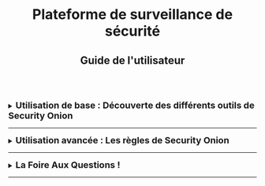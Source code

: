 <div align="center"><h1>Plateforme de surveillance de sécurité</h1></div>
<div align="center"><h2>Guide de l'utilisateur</h2></div>
<br>
<br>
<br>

<details>
<summary><strong><font size="+1">Utilisation de base : Découverte des différents outils de Security Onion</font></strong></summary>
<br>
Danse ce chapitre, nous vous parlerons de différents outils vous permettant une meilleur utilisation de SecurityOnion.
<br>
   
Pour rappel, Security Onion est un ensemble d'outils de surveillance et de détection avec une suite d'action qui s'enchaîne et se complète.<br>
1. La surveillance du réseau avec l'outil **[Kibana](https://docs.securityonion.net/en/2.4/kibana.html)** et qui, en complément de Security Onion, permet de surveiller le réseau.
   > Connectez-vous à **Kibana** en utilisant le même nom d'utilisateur et le même mot de passe que ceux que vous utilisez pour Security Onion.  
<div align="center"><img src="https://raw.githubusercontent.com/WildCodeSchool/TSSR-BDX-0924-P1-G3/refs/heads/main/Images/config-item-kibana.webp" width="75%"/></div>

2. La détection d'intrusion avec les outils **[Snort](https://www.snort.org/) / [Suricata](https://docs.securityonion.net/en/2.4/suricata.html) / [ElastAlert2](https://docs.securityonion.net/en/2.4/elastalert.html#elastalert) / [Strelka](https://docs.securityonion.net/en/2.4/strelka.html#strelka)** 
   > Ces outils sont des IDS, *Système de détection intrusion*, c'est un mécanisme déstiné à repérer des activités anormales ou suspectes sur la cible analysée (un réseau ou un hôte).
   > Pour **Snort**, ci-joint une [documentation](https://snort-org-site.s3.amazonaws.com/production/document_files/files/000/003/977/original/Snort_3_GA_on_CentOS_8_Stream.pdf?X-Amz-Algorithm=AWS4-HMAC-SHA256&X-Amz-Credential=AKIAU7AK5ITMMOXGB2W5%2F20241017%2Fus-east-1%2Fs3%2Faws4_request&X-Amz-Date=20241017T083802Z&X-Amz-Expires=172800&X-Amz-SignedHeaders=host&X-Amz-Signature=3df2f6787807c8e1dfd9864c51bfaeaf771bddc5e5c2eb4f6c7f20564f2a76fb) concernant son installation.
<div align="center"><img src="https://raw.githubusercontent.com/WildCodeSchool/TSSR-BDX-0924-P1-G3/refs/heads/main/Images/config-item-suricata.webp" width="75%"/></div>

3. L'Analyse du réseau avec **[Zeek](https://docs.securityonion.net/en/2.4/zeek.html)** *(anciennement Bro)*
   > Il s'agit d'un dispositif d'analyse réseau qui collecte et sauvegarde des données détaillées concernant le trafic réseau, permettant ainsi une vue d'ensemble pour des analyses approfondies des activités. **Zeek** signale à la fois la perte de paquets et la perte de capture.
<div align="center"><img src="https://raw.githubusercontent.com/WildCodeSchool/TSSR-BDX-0924-P1-G3/refs/heads/main/Images/config-item-zeek.webp" width="75%"/></div>

4. La gestion de la réponse à l'incident à travers **[Cases](https://docs.securityonion.net/en/2.4/cases.html)**.
   > Cet outils permet de faire remonter les journaux des **Alerts**, **Dashboards**, **Hunt** de votre console, puis d'affecter des anlaystes, d'ajouter des commentaires et des pièces jointes, et de suivre les observables. Ci-joint une [vidéo](https://www.youtube.com/watch?v=y_kr_hrtqVc&feature=youtu.be&themeRefresh=1) sur la plateforme YouTube pour une introduction à **Cases**.
<div align="center"><img src="https://raw.githubusercontent.com/WildCodeSchool/TSSR-BDX-0924-P1-G3/refs/heads/main/Images/57_0_cases.webp" width="75%"/></div>

5. L'analyse post-incident avec **[NetworkMiner](https://docs.securityonion.net/en/2.4/networkminer.html)** et **[CyberChef](https://docs.securityonion.net/en/2.4/cyberchef.html)**..  
   > Ces deux outils permettent de renforcer les défenses et et prévenur de futures attaques.
<div align="center"><h3>CyberChef</h3></div>
<div align="center"><img src="https://raw.githubusercontent.com/WildCodeSchool/TSSR-BDX-0924-P1-G3/refs/heads/main/Images/68_cyberchef.webp" width="75%"/></div>

</details>

<HR>

<details>
<summary><strong><font size="+1">Utilisation avancée : Les règles de Security Onion</font></strong></summary>
<br>

### Généralités
Security Onion prend charge trois principaux types de règles :
1. [NIDS](https://docs.securityonion.net/en/2.4/nids.html#nids)
    > Les règles **NIDS** sont chargées dans **[Suricata](https://docs.securityonion.net/en/2.4/suricata.html)** pour surveiller le trafic réseau et détecter toute activité suspecte ou notable.
    > Les règles **NIDS** actives génèrent des alertes qui peuvent être trouvées dans la page *Alerts*.
2. [Sigma](https://docs.securityonion.net/en/2.4/sigma.html)
    > Les règles **Sigma** sont chargées dans **[ElastAlert2](https://docs.securityonion.net/en/2.4/elastalert.html#elastalert)** pour surveiller les journaux entrants afin de détecter toute activité suspecte ou digne d'intérêt.
    > Les règles **Sigma** actives génèrent des alertes qui peuvent être trouvées dans la page *Alerts*.
3. [YARA](https://docs.securityonion.net/en/2.4/yara.html)
    > Les règles **YARA** sont chargées dans **[Strelka](https://docs.securityonion.net/en/2.4/strelka.html#strelka)** pour surveiller les fichiers à la recherche de caractéristiques suspectes ou dignes d'intérêt.
    > Les règles **YARA** actives génèrent des alertes qui peuvent être trouvées dans la page *Alerts*.

<br>

### Le menu des règles de détections
Votre console Security Onion inclut une interface de détection pour gérer toutes vos [règles](https://docs.securityonion.net/en/2.4/detections.html#detections) (voir ci-dessus).  
Ci-joint une [vidéo](https://www.youtube.com/watch?v=DelAmqtU2hg&feature=youtu.be) YouTube qui vous permettra d'apprendre à modifier vos règles de détections.  
<br>
<div align="center"><h3>DETECTIONS</h3></div>
<div align="center"><img src="https://github.com/WildCodeSchool/TSSR-BDX-0924-P1-G3/blob/main/Images/57_detections.png" width="75%"/></div>
<br>

### Ajout de règles de détections
Pour ajouter une nouvelle règle (qu'elle soit NIDS, Sigma ou YARA), accédez à la page principale **DETECTIONS** et cliquez sur le bouton bleu + entre Options et la barre de requête.  
Un formulaire apparaîtra dans lequel vous pourrez : 
  * Cliquez sur le menu déroulant Langue et sélectionner **NIDS** / **Sigma** / **YARA** suivant le type de règle que vous avez besoin de rajouter.
  * Spécifier éventuellement une licence
  * Ajouter la signature
  * Cliquez sur le bouton **CREATE** et la détection devrait se déployer sur votre réseau au prochain cycle de 15 minutes.

### Gestion des règles existantes
Vous pouvez gérer les règles existantes toujour depuis la page **DETECTIONS**, il faut rechercher la règle souhaitée et cliquer sur l'icône des jumelles.  
Une fois cela fait, vous pouvez vérifier le champ *Statut* dans le coin supérieur droit et utiliser le curseur pour activer ou désactiver la détection.
Pour modifier la règle de détection, il faudra cliquer sur l'onglet *Tuning* et cliquez sur le bouton bleu + puis suivre les instructions. 

Il est nécessaire de bien gérer ses règles suivant votre secteur d'activité pour une meilleur surveillance des menaces spécifiques.  
Par exemple :  
  * Tentative de connexion SSH non autorisée
  * Scan de port
  * Etc ...  
  
Bien gérer ses règles, cela permet aussi de minimiser les fausses alertes et donc d'améliorer l'efficacité de la surveillance de otre structure.

</details> 

<HR>

<details>
<summary><strong><font size="+1">La Foire Aux Questions !</font></strong></summary>
<br>

***Questions : Quel est le [mot de passe](https://docs.securityonion.net/en/2.4/passwords.html#passwords) ?***<br>
*Réponse*<br>
Pour les comptes utilisateur du système d'exploitation, lorsque vous installer Security Oniont pour la première fois, vous créez un compte utilisateur OS standard pour vous-même. Si vous devez modifier votre mot de passe utilisateur OS, vous pouvez utiliser la commande *passwd*.<br>
<br>

***Questions : Comment ajouter un nouveau [compte utilisateur](https://docs.securityonion.net/en/2.4/adding-accounts.html#adding-accounts) ?***<br>
*Réponse*<br>
Si vous devez ajouter un nouveau compte utilisateur du système d'exploitation, vous pouvez utiliser la commande *adduser*.<br>
Si vous devez ajouter un nouveau compte utilisateur Security Onion Console, accédez à l'interface d'administration, puis cliquez sur *Users*.<br>
<div align="center"><img src="https://raw.githubusercontent.com/WildCodeSchool/TSSR-BDX-0924-P1-G3/refs/heads/main/Images/81_users.webp" width="75%"/></div>

Cliquez sur le bouton **+**, remplissez les informations nécessaires, puis cliquez sur le bouton **ADD**<br>
<div align="center"><img src="https://raw.githubusercontent.com/WildCodeSchool/TSSR-BDX-0924-P1-G3/refs/heads/main/Images/83_users_add.webp" width="75%"/></div>
<br>

Pour plus de réponses à vos questions, voici le [FAQ](https://docs.securityonion.net/en/2.4/faq.html#) officiel de Security Onion.<br>
  
</details>
<HR>
